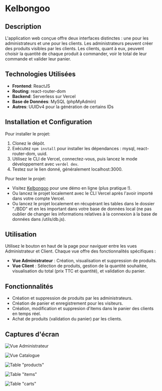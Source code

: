 # Kelbongoo

## Description
L'application web conçue offre deux interfaces distinctes : une pour les administrateurs et une pour les clients. Les administrateurs peuvent créer des produits visibles par les clients. Les clients, quant à eux, peuvent choisir la quantité de chaque produit à commander, voir le total de leur commande et valider leur panier.

## Technologies Utilisées
- **Frontend**: ReactJS
- **Routing**: react-router-dom
- **Backend**: Serverless sur Vercel
- **Base de Données**: MySQL (phpMyAdmin)
- **Autres**: UUIDv4 pour la génération de certains IDs

## Installation et Configuration
Pour installer le projet:
1. Clonez le dépôt.
2. Exécutez `npm install` pour installer les dépendances : mysql, react-router-dom, uuid.
3. Utilisez le CLI de Vercel, connectez-vous, puis lancez le mode développement avec `verdel dev`.
4. Testez sur le lien donné, généralement localhost:3000.

Pour tester le projet:
- Visitez [Kelbongoo](https://kelbongoo.vercel.app/) pour une démo en ligne (plus pratique !).
- Ou lancez le projet localement avec le CLI Vercel après l'avoir importé dans votre compte Vercel.
- Ou lancez le projet localement en récupérant les tables dans le dossier "./BDD" et en les important dans votre base de données local (ne pas oublier de changer les informations relatives à la connexion à la base de données dans /utils/db.js).

## Utilisation
Utilisez le bouton en haut de la page pour naviguer entre les vues Administrateur et Client. Chaque vue offre des fonctionnalités spécifiques :
- **Vue Administrateur** : Création, visualisation et suppression de produits.
- **Vue Client** : Sélection de produits, gestion de la quantité souhaitée, visualisation du total (prix TTC et quantité), et validation du panier.

## Fonctionnalités
- Création et suppression de produits par les administrateurs.
- Création de panier et enregistrement pour les visiteurs.
- Création, modification et suppresion d'items dans le panier des clients en temps réel.
- Achat de produits (validation du panier) par les clients.

## Captures d'écran
![Vue Administrateur](https://zupimages.net/up/23/47/sl9h.png)

![Vue Catalogue](https://zupimages.net/up/23/47/thq0.png)

![Table "products"](https://zupimages.net/up/23/47/enmg.png)

![Table "items"](https://zupimages.net/up/23/47/7u89.png)

![Table "carts"](https://zupimages.net/up/23/47/hduf.png)
